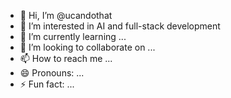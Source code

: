- 👋 Hi, I’m @ucandothat
- 👀 I’m interested in AI and full-stack development
- 🌱 I’m currently learning ...
- 💞️ I’m looking to collaborate on ...
- 📫 How to reach me ...
- 😄 Pronouns: ...
- ⚡ Fun fact: ...

<!---
ucandothat/ucandothat is a ✨ special ✨ repository because its `README.md` (this file) appears on your GitHub profile.
You can click the Preview link to take a look at your changes.
--->
